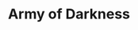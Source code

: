 ---
title: "Army of Darkness"

year: 1992

director: "Sam Raimi"

summary: "He used to sell housewares, now he must battle mideval zombies"

comment: "The German 'New Remastered Special Limited Edition' totaly changed the ending, so if you watched that on a german VHS inthe 90s you might need to re-watch it. But something tells me you didn't..."

video: "https://media.giphy.com/media/v1.Y2lkPTc5MGI3NjExNmthNzRuYTJyaDlxOW95NmtnM285N3hmdjZxNmVwZTh0YjlmNHk2ZyZlcD12MV9pbnRlcm5hbF9naWZfYnlfaWQmY3Q9Zw/Q4sjT8WOcE1Ow/giphy.mp4"

image: "https://media.giphy.com/media/Q4sjT8WOcE1Ow/giphy.gif"

imdb: "https://www.imdb.com/title/tt0106308/"

quotes:
  - "This... is my BOOMSTICK!"
  - "Yo, she-bitch! Let's go!"
  - "Oh that's just what we call pillow talk, baby, that's all."
  - "Klaatu... Barada..."
---